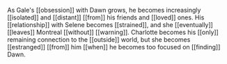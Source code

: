 As Gale's [[obsession]] with Dawn grows, he becomes increasingly [[isolated]] and [[distant]] [[from]] his friends and [[loved]] ones. His [[relationship]] with Selene becomes [[strained]], and she [[eventually]] [[leaves]] Montreal [[without]] [[warning]]. Charlotte becomes his [[only]] remaining connection to the [[outside]] world, but she becomes [[estranged]] [[from]] him [[when]] he becomes too focused on [[finding]] Dawn.

